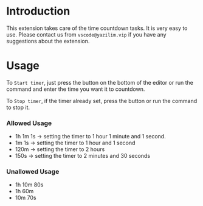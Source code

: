 # Introduction
This extension takes care of the time countdown tasks. It is very easy to use. Please contact us from `vscode@yazilim.vip` if you have any suggestions about the extension.

# Usage

To `Start timer`, just press the button on the bottom of the editor or run the command and enter the time you want it to countdown.

To `Stop timer`, if the timer already set, press the button or run the command to stop it.

### Allowed Usage

* 1h 1m 1s -> setting the timer to 1 hour 1 minute and 1 second.
* 1m 1s -> setting the timer to 1 hour and 1 second
* 120m -> setting the timer to 2 hours
* 150s -> setting the timer to 2 minutes and 30 seconds

### Unallowed Usage

* 1h 10m 80s
* 1h 60m
* 10m 70s